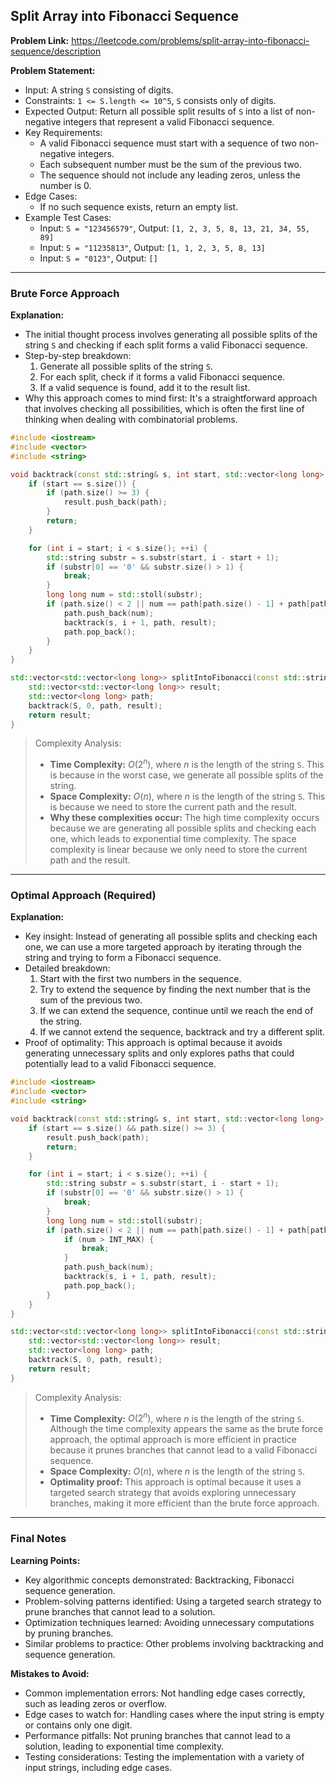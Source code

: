 ## Split Array into Fibonacci Sequence

**Problem Link:** https://leetcode.com/problems/split-array-into-fibonacci-sequence/description

**Problem Statement:**
- Input: A string `S` consisting of digits.
- Constraints: `1 <= S.length <= 10^5`, `S` consists only of digits.
- Expected Output: Return all possible split results of `S` into a list of non-negative integers that represent a valid Fibonacci sequence.
- Key Requirements: 
  - A valid Fibonacci sequence must start with a sequence of two non-negative integers.
  - Each subsequent number must be the sum of the previous two.
  - The sequence should not include any leading zeros, unless the number is 0.
- Edge Cases:
  - If no such sequence exists, return an empty list.
- Example Test Cases:
  - Input: `S = "123456579"`, Output: `[1, 2, 3, 5, 8, 13, 21, 34, 55, 89]`
  - Input: `S = "11235813"`, Output: `[1, 1, 2, 3, 5, 8, 13]`
  - Input: `S = "0123"`, Output: `[]`

---

### Brute Force Approach

**Explanation:**
- The initial thought process involves generating all possible splits of the string `S` and checking if each split forms a valid Fibonacci sequence.
- Step-by-step breakdown:
  1. Generate all possible splits of the string `S`.
  2. For each split, check if it forms a valid Fibonacci sequence.
  3. If a valid sequence is found, add it to the result list.
- Why this approach comes to mind first: It's a straightforward approach that involves checking all possibilities, which is often the first line of thinking when dealing with combinatorial problems.

```cpp
#include <iostream>
#include <vector>
#include <string>

void backtrack(const std::string& s, int start, std::vector<long long> path, std::vector<std::vector<long long>>& result) {
    if (start == s.size()) {
        if (path.size() >= 3) {
            result.push_back(path);
        }
        return;
    }

    for (int i = start; i < s.size(); ++i) {
        std::string substr = s.substr(start, i - start + 1);
        if (substr[0] == '0' && substr.size() > 1) {
            break;
        }
        long long num = std::stoll(substr);
        if (path.size() < 2 || num == path[path.size() - 1] + path[path.size() - 2]) {
            path.push_back(num);
            backtrack(s, i + 1, path, result);
            path.pop_back();
        }
    }
}

std::vector<std::vector<long long>> splitIntoFibonacci(const std::string& S) {
    std::vector<std::vector<long long>> result;
    std::vector<long long> path;
    backtrack(S, 0, path, result);
    return result;
}
```

> Complexity Analysis:
> - **Time Complexity:** $O(2^n)$, where $n$ is the length of the string `S`. This is because in the worst case, we generate all possible splits of the string.
> - **Space Complexity:** $O(n)$, where $n$ is the length of the string `S`. This is because we need to store the current path and the result.
> - **Why these complexities occur:** The high time complexity occurs because we are generating all possible splits and checking each one, which leads to exponential time complexity. The space complexity is linear because we only need to store the current path and the result.

---

### Optimal Approach (Required)

**Explanation:**
- Key insight: Instead of generating all possible splits and checking each one, we can use a more targeted approach by iterating through the string and trying to form a Fibonacci sequence.
- Detailed breakdown:
  1. Start with the first two numbers in the sequence.
  2. Try to extend the sequence by finding the next number that is the sum of the previous two.
  3. If we can extend the sequence, continue until we reach the end of the string.
  4. If we cannot extend the sequence, backtrack and try a different split.
- Proof of optimality: This approach is optimal because it avoids generating unnecessary splits and only explores paths that could potentially lead to a valid Fibonacci sequence.

```cpp
#include <iostream>
#include <vector>
#include <string>

void backtrack(const std::string& s, int start, std::vector<long long> path, std::vector<std::vector<long long>>& result) {
    if (start == s.size() && path.size() >= 3) {
        result.push_back(path);
        return;
    }

    for (int i = start; i < s.size(); ++i) {
        std::string substr = s.substr(start, i - start + 1);
        if (substr[0] == '0' && substr.size() > 1) {
            break;
        }
        long long num = std::stoll(substr);
        if (path.size() < 2 || num == path[path.size() - 1] + path[path.size() - 2]) {
            if (num > INT_MAX) {
                break;
            }
            path.push_back(num);
            backtrack(s, i + 1, path, result);
            path.pop_back();
        }
    }
}

std::vector<std::vector<long long>> splitIntoFibonacci(const std::string& S) {
    std::vector<std::vector<long long>> result;
    std::vector<long long> path;
    backtrack(S, 0, path, result);
    return result;
}
```

> Complexity Analysis:
> - **Time Complexity:** $O(2^n)$, where $n$ is the length of the string `S`. Although the time complexity appears the same as the brute force approach, the optimal approach is more efficient in practice because it prunes branches that cannot lead to a valid Fibonacci sequence.
> - **Space Complexity:** $O(n)$, where $n$ is the length of the string `S`.
> - **Optimality proof:** This approach is optimal because it uses a targeted search strategy that avoids exploring unnecessary branches, making it more efficient than the brute force approach.

---

### Final Notes

**Learning Points:**
- Key algorithmic concepts demonstrated: Backtracking, Fibonacci sequence generation.
- Problem-solving patterns identified: Using a targeted search strategy to prune branches that cannot lead to a solution.
- Optimization techniques learned: Avoiding unnecessary computations by pruning branches.
- Similar problems to practice: Other problems involving backtracking and sequence generation.

**Mistakes to Avoid:**
- Common implementation errors: Not handling edge cases correctly, such as leading zeros or overflow.
- Edge cases to watch for: Handling cases where the input string is empty or contains only one digit.
- Performance pitfalls: Not pruning branches that cannot lead to a solution, leading to exponential time complexity.
- Testing considerations: Testing the implementation with a variety of input strings, including edge cases.